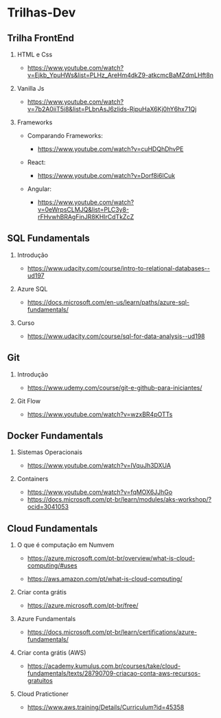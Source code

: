# Trilhas-Dev

## Trilha FrontEnd

1. HTML e Css
    - https://www.youtube.com/watch?v=Ejkb_YpuHWs&list=PLHz_AreHm4dkZ9-atkcmcBaMZdmLHft8n

2. Vanilla Js
    - https://www.youtube.com/watch?v=7b2A0iiT5i8&list=PLbnAsJ6zlids-RjpuHaX6Kj0hY6hx71Qj

3. Frameworks

    - Comparando Frameworks: 
        - https://www.youtube.com/watch?v=cuHDQhDhvPE
    
    - React:
        - https://www.youtube.com/watch?v=Dorf8i6lCuk

    - Angular: 
        - https://www.youtube.com/watch?v=0eWrpsCLMJQ&list=PLC3y8-rFHvwhBRAgFinJR8KHIrCdTkZcZ

## SQL Fundamentals

1. Introdução

    - https://www.udacity.com/course/intro-to-relational-databases--ud197

2. Azure SQL

    - https://docs.microsoft.com/en-us/learn/paths/azure-sql-fundamentals/

3. Curso

    - https://www.udacity.com/course/sql-for-data-analysis--ud198

## Git

1. Introdução

    - https://www.udemy.com/course/git-e-github-para-iniciantes/

2. Git Flow

    - https://www.youtube.com/watch?v=wzxBR4pOTTs


## Docker Fundamentals

1. Sistemas Operacionais

    - https://www.youtube.com/watch?v=IVquJh3DXUA

2. Containers

    - https://www.youtube.com/watch?v=fqMOX6JJhGo
    - https://docs.microsoft.com/pt-br/learn/modules/aks-workshop/?ocid=3041053


## Cloud Fundamentals

1. O que é computação em Numvem
    - https://azure.microsoft.com/pt-br/overview/what-is-cloud-computing/#uses

    - https://aws.amazon.com/pt/what-is-cloud-computing/

2. Criar conta grátis

    - https://azure.microsoft.com/pt-br/free/

3. Azure Fundamentals

    - https://docs.microsoft.com/pt-br/learn/certifications/azure-fundamentals/

4. Criar conta grátis (AWS)

    - https://academy.kumulus.com.br/courses/take/cloud-fundamentals/texts/28790709-criacao-conta-aws-recursos-gratuitos

5. Cloud Pratictioner

    - https://www.aws.training/Details/Curriculum?id=45358